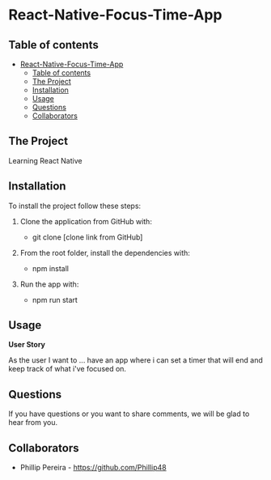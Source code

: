 # React-Native-Focus-Time-App
## Table of contents

- [React-Native-Focus-Time-App](#react-native-focus-time-app)
  - [Table of contents](#table-of-contents)
  - [The Project](#the-project)
  - [Installation](#installation)
  - [Usage](#usage)
  - [Questions](#questions)
  - [Collaborators](#collaborators)

## The Project

Learning React Native

## Installation


To install the project follow these steps:

1. Clone the application from GitHub with:

   - git clone [clone link from GitHub]

2. From the root folder, install the dependencies with:

   - npm install

3. Run the app with:
   - npm run start

## Usage

**User Story**

As the user I want to ... have an app where i can set a timer that will end and keep track of what i've focused on.

## Questions  

If you have questions or you want to share comments, we will be glad to hear from you.

## Collaborators  

- Phillip Pereira - https://github.com/Phillip48
